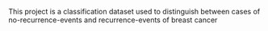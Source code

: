 This project is a classification dataset used to distinguish between cases of no-recurrence-events and recurrence-events of breast cancer
